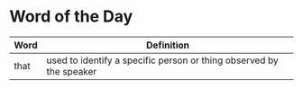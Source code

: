 # Word of the Day

|Word|Definition|
|---|---|
|that|used to identify a specific person or thing observed by the speaker|